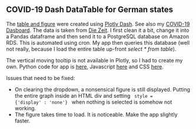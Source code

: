 ## COVID-19 Dash DataTable for German states

The [table and figure](https://covid19basucrud.herokuapp.com/) were created using [Plotly Dash](https://plotly.com/dash/). See also my [COVID-19 Dasboard](https://covid19basu.herokuapp.com/). The data is taken from [Die Zeit](https://www.zeit.de/wissen/corona-karte-deutschland-aktuelle-zahlen-landkreise#woher-kommen-die-daten). I first clean it a bit, change it into a Pandas dataframe and then send it to a PostgreSQL database on Amazon RDS. This is automated using cron. My app then queries this database (well not really, because I load the entire table up-front *select * from table*).

The vertical moving tooltip is not available in Plotly, so I had to create my own. Python code for app is [here](https://github.com/parbasu/covid19appcode/blob/main/data_table_app.py), Javascript [here](https://github.com/parbasu/covid19appcode/blob/main/custom_javascript_data_table.js) and CSS [here](https://github.com/parbasu/covid19appcode/blob/main/custom_styles_data_table.css).


Issues that need to be fixed:
- On clearing the dropdown, a nonsensical figure is still displayed. Putting the entire graph inside an HTML div and setting <code> style = {'display' : 'none'} </code> when nothing is selected is somehow not working.
- The figure takes time to load. It is noticeable. Make the app slightly faster.
